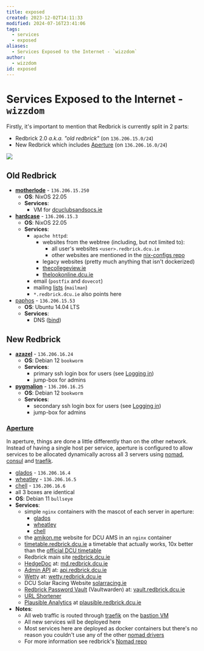 ```yaml
---
title: exposed
created: 2023-12-02T14:11:33
modified: 2024-07-16T23:41:06
tags:
  - services
  - exposed
aliases:
  - Services Exposed to the Internet - `wizzdom`
author:
  - wizzdom
id: exposed
---
```


# Services Exposed to the Internet - `wizzdom`

Firstly, it's important to mention that Redbrick is currently split in 2 parts:

- Redbrick 2.0 *a.k.a. "old redbrick"* (on `136.206.15.0/24`)
- New Redbrick which includes [Aperture](../hardware/aperture/index.md) (on `136.206.16.0/24`)

![](../network-divorce.png)

## Old Redbrick

- [**motherlode**](../hardware/nix/motherlode.md) - `136.206.15.250`
	- **OS**: NixOS 22.05
	- **Services**:
		- VM for [dcuclubsandsocs.ie](https://dcuclubsandsocs.ie)
- [**hardcase**](../hardware/nix/hardcase.md) - `136.206.15.3`
	- **OS**: NixOS 22.05
	- **Services**:
		- `apache httpd`:
			- websites from the webtree (including, but not limited to):
				- all user's websites `<user>.redbrick.dcu.ie`
                - other websites are mentioned in the [nix-configs repo](https://github.com/redbrick/nix-configs/blob/master/services/httpd/vhosts.nix)
			- legacy websites (pretty much anything that isn't dockerized)
			- [thecollegeview.ie](https://thecollegeview.ie)
			- [thelookonline.dcu.ie](https://thelookonline.dcu.ie)
		- email (`postfix` and `dovecot`)
		- mailing [lists](https://lists.redbrick.dcu.ie) (`mailman`)
		- `*.redbrick.dcu.ie` also points here
- [paphos](../hardware/paphos.md) - `136.206.15.53`
	- **OS**: Ubuntu 14.04 LTS
	- **Services**:
		- DNS ([bind](bind.md))

## New Redbrick

- [**azazel**](../hardware/azazel.md) - `136.206.16.24`
	- **OS**: Debian 12 `bookworm`
	- **Services**:
		- primary ssh login box for users (see [Logging in](servers.md#Logging%20in))
		- jump-box for admins
- [**pygmalion**](../hardware/pygmalion.md) - `136.206.16.25`
	- **OS**: Debian 12 `bookworm`
	- **Services**:
		- secondary ssh login box for users (see [Logging in](servers.md#Logging%20in))
		- jump-box for admins

### [Aperture](../hardware/aperture/index.md)

In aperture, things are done a little differently than on the other network. Instead of having a single host per service, aperture is configured to allow services to be allocated dynamically across all 3 servers using [nomad](nomad.md), [consul](consul.md) and [traefik](traefik.md).

- [glados](../hardware/aperture/glados.md) - `136.206.16.4`
- [wheatley](../hardware/aperture/wheatley.md) - `136.206.16.5`
- [chell](../hardware/aperture/chell.md) - `136.206.16.6`
- all 3 boxes are identical
- **OS**: Debian 11 `bullseye`
- **Services**:
	- simple `nginx` containers with the mascot of each server in aperture:
		- [glados](https://glados.redbrick.dcu.ie)
		- [wheatley](https://wheatley.redbrick.dcu.ie)
		- [chell](https://chell.redbrick.dcu.ie)
	- the [amikon.me](https://amikon.me) website for DCU AMS in an `nginx` container
	- [timetable.redbrick.dcu.ie](https://timetable.redbrick.dcu.ie) a timetable that actually works, 10x better than the [official DCU timetable](https://mytimetable.dcu.ie)
	- Redbrick main site [redbrick.dcu.ie](https://redbrick.dcu.ie)
	- [HedgeDoc](md.md) at: [md.redbrick.dcu.ie](https://md.redbrick.dcu.ie)
	- [Admin API](api.md) at: [api.redbrick.dcu.ie](https://api.redbrick.dcu.ie)
	- [Wetty](servers.md#Logging%20in%20to%20Wetty) at: [wetty.redbrick.dcu.ie](https://wetty.redbrick.dcu.ie)
	- DCU Solar Racing Website [solarracing.ie](https://solarracing.ie)
	- [Redbrick Password Vault](vault.md) (Vaultwarden) at: [vault.redbrick.dcu.ie](https://vault.redbrick.dcu.ie)
	- [URL Shortener](shlink.md)
	- [Plausible Analytics](plausible.md) at [plausible.redbrick.dcu.ie](https://plausible.redbrick.dcu.ie)
- **Notes**:
	- All web traffic is routed through [traefik](traefik.md) on the [bastion VM](./bastion-vm.md)
	- All new services will be deployed here
	- Most services here are deployed as docker containers but there's no reason you couldn't use any of the other [nomad drivers](https://developer.hashicorp.com/nomad/docs/drivers)
	- For more information see redbrick's [Nomad repo](https://github.com/redbrick/nomad)
